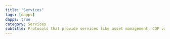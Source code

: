 ```yaml
---
title: "Services"
tags: [dapps]
dapps: true
category: Services
subtitle: Protocols that provide services like asset management, CDP vault management, managed real estate investments, protocol creation services, token creation services, etc...
---
```


